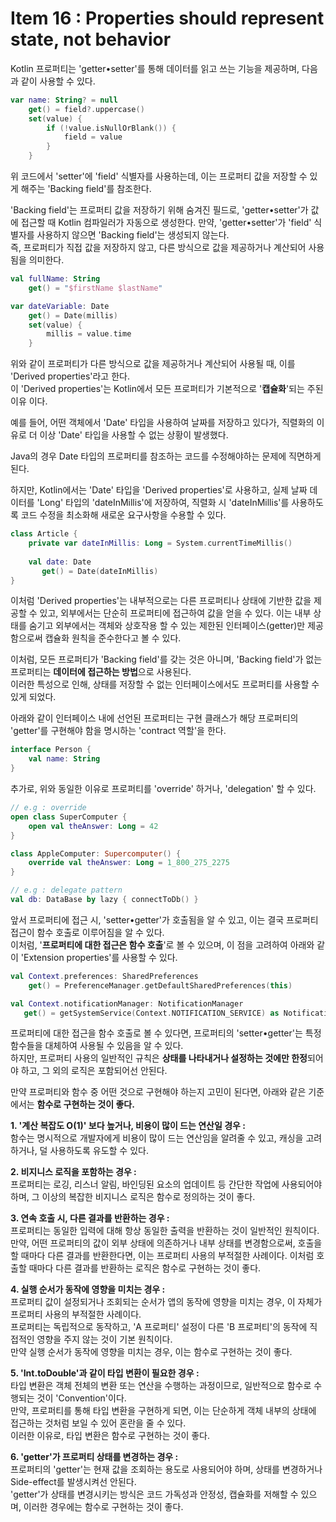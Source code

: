 # Item 16 : Properties should represent state, not behavior

Kotlin 프로퍼티는 'getter•setter'를 통해 데이터를 읽고 쓰는 기능을 제공하며, 다음과 같이 사용할 수 있다.

```kotlin
var name: String? = null
    get() = field?.uppercase()
    set(value) {
        if (!value.isNullOrBlank()) {
            field = value
        }
    }
```

위 코드에서 'setter'에 'field' 식별자를 사용하는데, 이는 프로퍼티 값을 저장할 수 있게 해주는 'Backing field'를 참조한다.

'Backing field'는 프로퍼티 값을 저장하기 위해 숨겨진 필드로, 'getter•setter'가 값에 접근할 때 Kotlin 컴파일러가 자동으로 생성한다.
만약, 'getter•setter'가 'field' 식별자를 사용하지 않으면 'Backing field'는 생성되지 않는다.  
즉, 프로퍼티가 직접 값을 저장하지 않고, 다른 방식으로 값을 제공하거나 계산되어 사용됨을 의미한다.

```kotlin
val fullName: String
    get() = "$firstName $lastName"

var dateVariable: Date
    get() = Date(millis)
    set(value) {
        millis = value.time
    }
```

위와 같이 프로퍼티가 다른 방식으로 값을 제공하거나 계산되어 사용될 때, 이를 'Derived properties'라고 한다.  
이 'Derived properties'는 Kotlin에서 모든 프로퍼티가 기본적으로 '**캡슐화**'되는 주된 이유 이다.

예를 들어, 어떤 객체에서 'Date' 타입을 사용하여 날짜를 저장하고 있다가, 직렬화의 이유로 더 이상 'Date' 타입을 사용할 수 없는 상황이 발생했다.

Java의 경우 Date 타입의 프로퍼티를 참조하는 코드를 수정해야하는 문제에 직면하게 된다.

하지만, Kotlin에서는 'Date' 타입을 'Derived properties'로 사용하고, 실제 날짜 데이터를 'Long' 타입의 'dateInMillis'에 저장하여,
직렬화 시 'dateInMillis'를 사용하도록 코드 수정을 최소화해 새로운 요구사항을 수용할 수 있다.

```kotlin
class Article {
    private var dateInMillis: Long = System.currentTimeMillis()
    
    val date: Date
       get() = Date(dateInMillis)
}
```

이처럼 'Derived properties'는 내부적으로는 다른 프로퍼티나 상태에 기반한 값을 제공할 수 있고, 외부에서는 단순히 프로퍼티에 접근하여 값을 얻을 수 있다.
이는 내부 상태를 숨기고 외부에서는 객체와 상호작용 할 수 있는 제한된 인터페이스(getter)만 제공함으로써 캡슐화 원칙을 준수한다고 볼 수 있다.

이처럼, 모든 프로퍼티가 'Backing field'를 갖는 것은 아니며, 'Backing field'가 없는 프로퍼티는 **데이터에 접근하는 방법**으로 사용된다.  
이러한 특성으로 인해, 상태를 저장할 수 없는 인터페이스에서도 프로퍼티를 사용할 수 있게 되었다.

아래와 같이 인터페이스 내에 선언된 프로퍼티는 구현 클래스가 해당 프로퍼티의 'getter'를 구현해야 함을 명시하는 'contract 역할'을 한다.

```kotlin
interface Person {
    val name: String
}
```

추가로, 위와 동일한 이유로 프로퍼티를 'override' 하거나, 'delegation' 할 수 있다.

```kotlin
// e.g : override
open class SuperComputer {
    open val theAnswer: Long = 42
}

class AppleComputer: Supercomputer() {
    override val theAnswer: Long = 1_800_275_2275
}

// e.g : delegate pattern
val db: DataBase by lazy { connectToDb() }
```

앞서 프로퍼티에 접근 시, 'setter•getter'가 호출됨을 알 수 있고, 이는 결국 프로퍼티 접근이 함수 호출로 이루어짐을 알 수 있다.  
이처럼, '**프로퍼티에 대한 접근은 함수 호출**'로 볼 수 있으며, 이 점을 고려하여 아래와 같이 'Extension properties'를 사용할 수 있다.

```kotlin
val Context.preferences: SharedPreferences
    get() = PreferenceManager.getDefaultSharedPreferences(this)

val Context.notificationManager: NotificationManager
   get() = getSystemService(Context.NOTIFICATION_SERVICE) as NotificationManager
```

프로퍼티에 대한 접근을 함수 호출로 볼 수 있다면, 프로퍼티의 'setter•getter'는 특정 함수들을 대체하여 사용될 수 있음을 알 수 있다.  
하지만, 프로퍼티 사용의 일반적인 규칙은 **상태를 나타내거나 설정하는 것에만 한정**되어야 하고, 그 외의 로직은 포함되어선 안된다.

만약 프로퍼티와 함수 중 어떤 것으로 구현해야 하는지 고민이 된다면, 아래와 같은 기준에서는 **함수로 구현하는 것이 좋다.**

**1. '계산 복잡도 O(1)' 보다 높거나, 비용이 많이 드는 연산일 경우 :**  
함수는 명시적으로 개발자에게 비용이 많이 드는 연산임을 알려줄 수 있고, 캐싱을 고려하거나, 덜 사용하도록 유도할 수 있다.

**2. 비지니스 로직을 포함하는 경우 :**  
프로퍼티는 로깅, 리스너 알림, 바인딩된 요소의 업데이트 등 간단한 작업에 사용되어야 하며,
그 이상의 복잡한 비지니스 로직은 함수로 정의하는 것이 좋다.

**3. 연속 호출 시, 다른 결과를 반환하는 경우 :**  
프로퍼티는 동일한 입력에 대해 항상 동일한 출력을 반환하는 것이 일반적인 원칙이다.  
만약, 어떤 프로퍼티의 값이 외부 상태에 의존하거나 내부 상태를 변경함으로써, 호출을 할 때마다 다른 결과를 반환한다면, 이는 프로퍼티 사용의 부적절한 사례이다.
이처럼 호출할 때마다 다른 결과를 반환하는 로직은 함수로 구현하는 것이 좋다.

**4. 실행 순서가 동작에 영향을 미치는 경우 :**  
프로퍼티 값이 설정되거나 조회되는 순서가 앱의 동작에 영향을 미치는 경우, 이 자체가 프로퍼티 사용의 부적절한 사례이다.  
프로퍼티는 독립적으로 동작하고, 'A 프로퍼티' 설정이 다른 'B 프로퍼티'의 동작에 직접적인 영향을 주지 않는 것이 기본 원칙이다.  
만약 실행 순서가 동작에 영향을 미치는 경우, 이는 함수로 구현하는 것이 좋다.

**5. 'Int.toDouble'과 같이 타입 변환이 필요한 경우 :**  
타입 변환은 객체 전체의 변환 또는 연산을 수행하는 과정이므로, 일반적으로 함수로 수행되는 것이 'Convention'이다.  
만약, 프로퍼티를 통해 타입 변환을 구현하게 되면, 이는 단순하게 객체 내부의 상태에 접근하는 것처럼 보일 수 있어 혼란을 줄 수 있다.  
이러한 이유로, 타입 변환은 함수로 구현하는 것이 좋다.

**6. 'getter'가 프로퍼티 상태를 변경하는 경우 :**  
프로퍼티의 'getter'는 현재 값을 조회하는 용도로 사용되어야 하며, 상태를 변경하거나 Side-effect를 발생시켜선 안된다.  
'getter'가 상태를 변경시키는 방식은 코드 가독성과 안정성, 캡슐화를 저해할 수 있으며, 이러한 경우에는 함수로 구현하는 것이 좋다.

